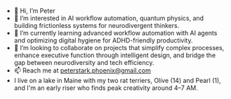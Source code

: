 - 👋 Hi, I’m Peter  
- 👀 I’m interested in AI workflow automation, quantum physics, and building frictionless systems for neurodivergent thinkers.  
- 🌱 I’m currently learning advanced workflow automation with AI agents and optimizing digital hygiene for ADHD-friendly productivity.  
- 💞️ I’m looking to collaborate on projects that simplify complex processes, enhance executive function through intelligent design, and bridge the gap between neurodiversity and tech efficiency.  
- 📫 Reach me at peterstark.phoenix@gmail.com  
- I live on a lake in Maine with my two rat terriers, Olive (14) and Pearl (1), and I'm an early riser who finds peak creativity around 4–7 AM.  
